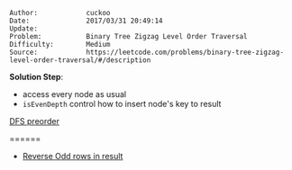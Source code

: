 
    Author:            cuckoo
    Date:              2017/03/31 20:49:14
    Update:            
    Problem:           Binary Tree Zigzag Level Order Traversal
    Difficulty:        Medium
    Source:            https://leetcode.com/problems/binary-tree-zigzag-level-order-traversal/#/description

__Solution Step__:
 - access every node as usual
 - `isEvenDepth` control how to insert node's key to result

[DFS preorder](https://discuss.leetcode.com/topic/33809/4ms-concise-dfs-c-implementation)

======
 - [Reverse Odd rows in result](https://discuss.leetcode.com/topic/18664/consice-recursive-c-solution)
